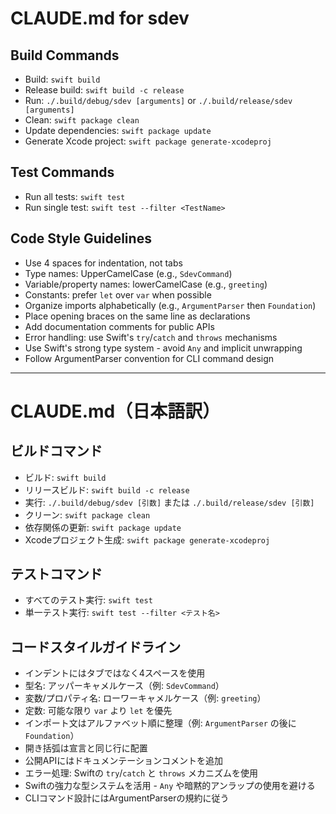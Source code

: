 # CLAUDE.md for sdev

## Build Commands
- Build: `swift build`
- Release build: `swift build -c release`
- Run: `./.build/debug/sdev [arguments]` or `./.build/release/sdev [arguments]`
- Clean: `swift package clean`
- Update dependencies: `swift package update`
- Generate Xcode project: `swift package generate-xcodeproj`

## Test Commands
- Run all tests: `swift test`
- Run single test: `swift test --filter <TestName>`

## Code Style Guidelines
- Use 4 spaces for indentation, not tabs
- Type names: UpperCamelCase (e.g., `SdevCommand`)
- Variable/property names: lowerCamelCase (e.g., `greeting`)
- Constants: prefer `let` over `var` when possible
- Organize imports alphabetically (e.g., `ArgumentParser` then `Foundation`)
- Place opening braces on the same line as declarations
- Add documentation comments for public APIs
- Error handling: use Swift's `try`/`catch` and `throws` mechanisms
- Use Swift's strong type system - avoid `Any` and implicit unwrapping
- Follow ArgumentParser convention for CLI command design

---

# CLAUDE.md（日本語訳）

## ビルドコマンド
- ビルド: `swift build`
- リリースビルド: `swift build -c release`
- 実行: `./.build/debug/sdev [引数]` または `./.build/release/sdev [引数]`
- クリーン: `swift package clean`
- 依存関係の更新: `swift package update`
- Xcodeプロジェクト生成: `swift package generate-xcodeproj`

## テストコマンド
- すべてのテスト実行: `swift test`
- 単一テスト実行: `swift test --filter <テスト名>`

## コードスタイルガイドライン
- インデントにはタブではなく4スペースを使用
- 型名: アッパーキャメルケース（例: `SdevCommand`）
- 変数/プロパティ名: ローワーキャメルケース（例: `greeting`）
- 定数: 可能な限り `var` より `let` を優先
- インポート文はアルファベット順に整理（例: `ArgumentParser` の後に `Foundation`）
- 開き括弧は宣言と同じ行に配置
- 公開APIにはドキュメンテーションコメントを追加
- エラー処理: Swiftの `try`/`catch` と `throws` メカニズムを使用
- Swiftの強力な型システムを活用 - `Any` や暗黙的アンラップの使用を避ける
- CLIコマンド設計にはArgumentParserの規約に従う